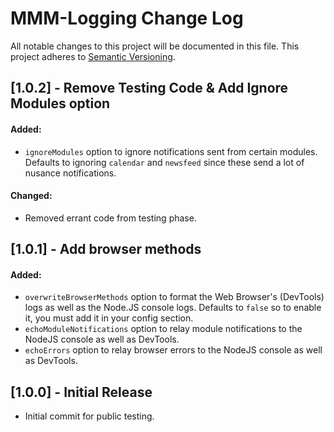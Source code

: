 # MMM-Logging Change Log
All notable changes to this project will be documented in this file.
This project adheres to [Semantic Versioning](http://semver.org/).

## [1.0.2] - Remove Testing Code & Add Ignore Modules option

#### Added:
- `ignoreModules` option to ignore notifications sent from certain modules. Defaults to ignoring `calendar` and `newsfeed` since these send a lot of nusance notifications.

#### Changed:
- Removed errant code from testing phase.

## [1.0.1] - Add browser methods

#### Added:
- `overwriteBrowserMethods` option to format the Web Browser's (DevTools) logs as well as the Node.JS console logs.  Defaults to `false` so to enable it, you must add it in your config section.
- `echoModuleNotifications` option to relay module notifications to the NodeJS console as well as DevTools.
- `echoErrors` option to relay browser errors to the NodeJS console as well as DevTools.

## [1.0.0] - Initial Release

* Initial commit for public testing.